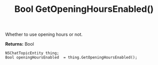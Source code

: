 ﻿---
uid: crmscript_ref_NSChatTopicEntity_GetOpeningHoursEnabled
title: Bool GetOpeningHoursEnabled()
intellisense: NSChatTopicEntity.GetOpeningHoursEnabled
keywords: NSChatTopicEntity, GetOpeningHoursEnabled
so.topic: reference
---

Whether to use opening hours or not.

**Returns:** Bool


```crmscript
NSChatTopicEntity thing;
Bool openingHoursEnabled  = thing.GetOpeningHoursEnabled();
```


